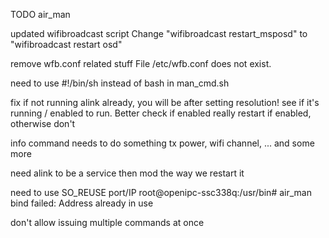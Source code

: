 TODO air_man

updated wifibroadcast script
  Change "wifibroadcast restart_msposd" to "wifibroadcast restart osd"

remove wfb.conf related stuff
  File /etc/wfb.conf does not exist.

need to use #!/bin/sh instead of bash in man_cmd.sh 

fix if not running alink already, you will be after setting resolution!
  see if it's running / enabled to run.  Better check if enabled really
  restart if enabled, otherwise don't
  
info command needs to do something
  tx power, wifi channel, ... and some more

need alink to be a service
  then mod the way we restart it

need to use SO_REUSE port/IP
root@openipc-ssc338q:/usr/bin# air_man
bind failed: Address already in use

don't allow issuing multiple commands at once
